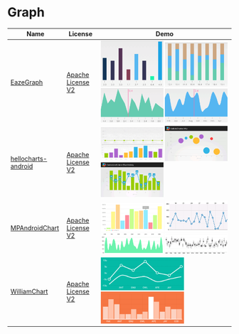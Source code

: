 Graph
======================
Name | License | Demo
--- | --- | ---
[EazeGraph](https://github.com/blackfizz/EazeGraph) | [Apache License V2](https://www.apache.org/licenses/LICENSE-2.0)  | <img src="/android-ui-ux-library/art/EazeGraph.png" width="49%"> <img src="/android-ui-ux-library/art/EazeGraph2.png" width="49%"> <img src="/android-ui-ux-library/art/EazeGraph3.png" width="49%"> <img src="/android-ui-ux-library/art/EazeGraph4.png" width="49%">
[hellocharts-android](https://github.com/lecho/hellocharts-android) | [Apache License V2](https://www.apache.org/licenses/LICENSE-2.0)  | <img src="/android-ui-ux-library/art/hellocharts-android.gif" width="49%"> <img src="/android-ui-ux-library/art/hellocharts-android2.png" width="49%"> <img src="/android-ui-ux-library/art/hellocharts-android3.png" width="49%">
[MPAndroidChart](https://github.com/PhilJay/MPAndroidChart) | [Apache License V2](https://www.apache.org/licenses/LICENSE-2.0)  | <img src="/android-ui-ux-library/art/MPAndroidChart.png" width="49%"> <img src="/android-ui-ux-library/art/MPAndroidChart2.png" width="49%"> <img src="/android-ui-ux-library/art/MPAndroidChart3.png" width="49%"> <img src="/android-ui-ux-library/art/MPAndroidChart4.png" width="49%">
[WilliamChart](https://github.com/diogobernardino/WilliamChart) | [Apache License V2](https://www.apache.org/licenses/LICENSE-2.0)  | <img src="/android-ui-ux-library/art/williamchart_line.png" width="65%"> <img src="/android-ui-ux-library/art/williamchart_bar.png" width="65%">
